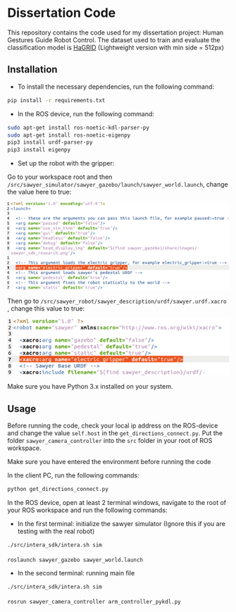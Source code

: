 # Dissertation Code

This repository contains the code used for my dissertation project: Human Gestures Guide Robot Control.
The dataset used to train and evaluate the classification model is [HaGRID](https://github.com/hukenovs/hagrid) (Lightweight version with min side = 512px)
## Installation

- To install the necessary dependencies, run the following command:
```bash
pip install -r requirements.txt
```

- In the ROS device, run the following command:
```bash
sudo apt-get install ros-noetic-kdl-parser-py 
sudo apt-get install ros-noetic-eigenpy 
pip3 install urdf-parser-py
pip3 install eigenpy
```

- Set up the robot with the gripper:

Go to your workspace root and then `/src/sawyer_simulator/sawyer_gazebo/launch/sawyer_world.launch`,
change the value here to true:

![Enabling Gripper](images/Picture1.png)

Then go to  `/src/sawyer_robot/sawyer_description/urdf/sawyer.urdf.xacro` , change this value to true:

![Enabling Gripper](images/Picture2.png)

Make sure you have Python 3.x installed on your system.

## Usage

Before running the code, check your local ip address on the ROS-device and change the value `self.host` in the `get_directions_connect.py`.
Put the folder `sawyer_camera_controller` into the `src` folder in your root of ROS workspace.

Make sure you have entered the environment before running the code

In the client PC, run the following commands:
```bash
python get_directions_connect.py
```

In the ROS device, open at least 2 terminal windows, navigate to the root of your ROS workspace and run the following commands:
- In the first terminal: initialize the sawyer simulator (Ignore this if you are testing with the real robot)
```bash
./src/intera_sdk/intera.sh sim

roslaunch sawyer_gazebo sawyer_world.launch
```

- In the second terminal: running main file
```bash
./src/intera_sdk/intera.sh sim

rosrun sawyer_camera_controller arm_controller_pykdl.py
```